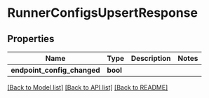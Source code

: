 # RunnerConfigsUpsertResponse

## Properties

Name | Type | Description | Notes
------------ | ------------- | ------------- | -------------
**endpoint_config_changed** | **bool** |  | 

[[Back to Model list]](../README.md#documentation-for-models) [[Back to API list]](../README.md#documentation-for-api-endpoints) [[Back to README]](../README.md)


